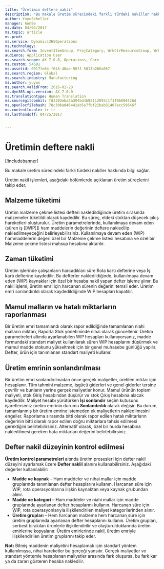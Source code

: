 ```yaml
---
title: "Üretimin deftere nakli"
description: "Bu makale üretim sürecindeki farklı türdeki nakiller hakkında bilgi sağlar."
author: YuyuScheller
manager: AnnBe
ms.date: 04/04/2017
ms.topic: article
ms.prod: 
ms.service: Dynamics365Operations
ms.technology: 
ms.search.form: InventItemGroup, ProjCategory, WrkCtrResourceGroup, WrkCtrTable
audience: Application User
ms.search.scope: AX 7.0.0, Operations, Core
ms.custom: 54591
ms.assetid: 0917fe64-f643-46ae-98ff-5013b266a067
ms.search.region: Global
ms.search.industry: Manufacturing
ms.author: yuyus
ms.search.validFrom: 2016-02-28
ms.dyn365.ops.version: AX 7.0.0
ms.translationtype: Human Translation
ms.sourcegitcommit: fd3392eba3a394bd4b92112093c1f1f9b894426d
ms.openlocfilehash: 78c30ba046441ab5e7fbf21bab81407acc59646f
ms.contentlocale: tr-tr
ms.lasthandoff: 04/25/2017


---
```


# <a name="production-posting"></a>Üretimin deftere nakli

[!include[banner](../includes/banner.md)]


Bu makale üretim sürecindeki farklı türdeki nakiller hakkında bilgi sağlar.

Üretim nakil işlemleri, aşağıdaki bölümlerde açıklanan üretim süreçlerini takip eder.

## <a name="material-consumption"></a>Malzeme tüketimi
Üretim malzeme çekme listesi defteri nakledildiğinde üretim sırasında malzemeler tüketildi olarak kaydedilir. Bu süreç, eldeki stoktan düşecek çıkış hareketleri oluşturulur. Üretim parametrelerinde, kullanılmaya devam eden (süren iş \[[WIP]\]) ham maddelerin değerinin deftere nakledilip nakledilmeyeceğini belirleyebilirsiniz. Kullanılmaya devam eden (WIP) hammaddelerin değeri özel bir Malzeme çekme listesi hesabına ve özel bir Malzeme çekme listesi mahsup hesabına aktarılır.

## <a name="time-consumption"></a>Zaman tüketimi
Üretim işlerinde çalışanların harcadıkları süre Rota kartı defterine veya İş kartı defterine kaydedilir. Bu defterler nakledildiğinde, kullanılmaya devam eden (WIP) kaynaklar için özel bir hesaba nakil yapan defter işleme alınır. Bu nakil işlemi, üretim emri için harcanan sürenin değerini temsil eder. Üretim emri sonlandırıldı olarak kaydedildiğinde WIP hesapları kapatılır.

## <a name="reporting-finished-goods-and-error-quantities"></a>Mamul malların ve hatalı miktarların raporlanması
Bir üretim emri tamamlandı olarak rapor edildiğinde tamamlanan niahi malların miktarı, Raporla Stok yönetiminde nihai olarak güncellenir. Üretim parametreleri altında ayarlanabilen WIP hesapları kullanıyorsanız, madde formundaki standart maliyet kullanılarak süren WIP hesaplarını düşürmek ve mamul madde stokunu yükseltmek için bir genel muhasebe günlüğü yapılır. Defter, ürün için tanımlanan standart maliyeti kullanır.

## <a name="ending-the-production-order"></a>Üretim emrinin sonlandırılması
Bir üretim emri sonlandırılmadan önce gerçek maliyetler, üretilen miktar için hesaplanır. Tüm tahmini malzeme, işgücü giderleri ve genel giderler tersine çevrilir ve bunların yerine gerçek maliyetler konur. Mamul ürünün toplam maliyeti, stok Giriş hesabından düşürür ve stok Çıkış hesabına alacak kaydedilir. Maliyet hesabı yürütürken **İşi sonlandır** seçim kutusunu işaretlerseniz üretim emrinin durumu **Sonlandırıldı** olarak değişir. Bu durum, tamamlanmış bir üretim emrine istemeden ek maliyetlerin nakledilmesini engeller. Raporlama sırasında bitti olarak rapor edilen hatalı miktarların değerinin bitti olarak rapor edilen doğru miktarlara tahsis edilmesi gerektiğini belirtebilirsiniz. Alternatif olarak, özel bir hurda hesabına nakledilmesi gereken hata miktarları değerini belirtebilirsiniz.

## <a name="controlling-the-level-of-ledger-posting"></a>Defter nakil düzeyinin kontrol edilmesi
**Üretim kontrol parametreleri** altında üretim prosesleri için defter nakil düzeyini ayarlamak üzere **Defter naklil** alanını kullanabilirsiniz. Aşağıdaki değerler kullanılabilir:

-   **Madde ve kaynak** – Ham maddeler ve nihai mallar için madde gruplarında tanımlanan defter hesaplarını kullanın. Harcanan süre için WIP, rota operasyonlarına ilişkin kaynaktan veya kaynak grubundan alınır.
-   **Madde ve kategori** – Ham maddeler ve niahi mallar için madde gruplarında ayarlanan defter hesaplarını kullanın. Harcanan süre için WIP, rota operasyonlarıyla ilişkilendirilen maliyet kategorilerinden alınır.
-   **Üretim grupları** – Hem harcanan malzeme hem harcanan süre için üretim gruplarında ayarlanan defter hesaplarını kullanın. Üretim grupları, serbest bırakılan ürünlerle ilişkilendirilir ve oluşturulduklarında üretim emirlerine kopyalanır. Üretim emirlerinde nakil, üretim emriyle ilişkilendirilen üretim gruplarını takip eder.

**Not:** Bitmiş maddenin maliyetini hesaplamak için standart yöntem kullanılmışsa, nihai hareketler bu gerçeği yansıtır. Gerçek maliyetler ve standart yöntemle hesaplanan maliyetler arasında fark oluşursa, bu fark kar ya da zararı gösteren hesaba nakledilir.




